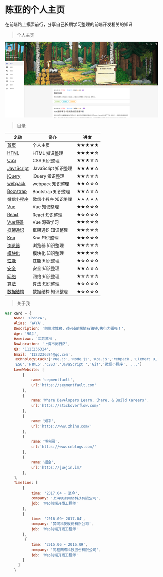 陈亚的个人主页
=================

在前端路上摸索前行，分享自己长期学习整理的前端开发相关的知识


> 个人主页

![image](https://raw.githubusercontent.com/chenya1123236324/picture-management/master/2019/%E5%89%8D%E7%AB%AF%E9%9D%A2%E8%AF%95%E9%A2%98%E6%95%B4%E7%90%86/%E5%9B%BE%E7%89%87/site.png)

> 目录
    
|名称 | 简介 | 进度 |
| ----- | ------ | ------ |
|[首页](http://www.chenya.site)| 个人主页|★★★★★|
|[HTML](http://www.chenya.site/tags/HTML)| HTML 知识整理|★★★★☆|
|[CSS](http://www.chenya.site/tags/CSS)| CSS 知识整理|★★★☆☆|
|[JavaScript](http://www.chenya.site/tags/JavaScript)| JavaScript 知识整理|★★★★☆|
|[jQuery](http://www.chenya.site/tags/jQuery)| jQuery 知识整理|★★☆☆☆|
|[webpack](http://www.chenya.site/tags/webpack)| webpack 知识整理|★★☆☆☆|
|[Bootstrap](http://www.chenya.site/tags/Bootstrap)| Bootstrap 知识整理|★★☆☆☆|
|[微信小程序](http://www.chenya.site/tags/%E5%BE%AE%E4%BF%A1%E5%B0%8F%E7%A8%8B%E5%BA%8F)| 微信小程序 知识整理|★☆☆☆☆|
|[Vue](http://www.chenya.site/tags/Vue)| Vue 知识整理|★★☆☆☆|
|[React](http://www.chenya.site/tags/React)| React 知识整理|★☆☆☆☆|
|[Vue源码](http://www.chenya.site/tags/Vue%E6%BA%90%E7%A0%81%E5%AD%A6%E4%B9%A0)| Vue 源码学习|★★☆☆☆|
|[框架通识](http://www.chenya.site/tags/%E6%A1%86%E6%9E%B6%E9%80%9A%E8%AF%86)| 框架通识 知识整理|★★☆☆☆|
|[Koa](http://www.chenya.site/tags/koa%E5%AD%A6%E4%B9%A0)| Koa 知识整理|★★☆☆☆|
|[浏览器](http://www.chenya.site/tags/%E6%B5%8F%E8%A7%88%E5%99%A8)| 浏览器 知识整理|★★☆☆☆|
|[模块化](http://www.chenya.site/tags/%E6%A8%A1%E5%9D%97%E5%8C%96)| 模块化 知识整理|★★★☆☆|
|[性能](http://www.chenya.site/tags/%E6%80%A7%E8%83%BD)| 性能 知识整理|★☆☆☆☆|
|[安全](http://www.chenya.site/tags/%E5%AE%89%E5%85%A8)| 安全 知识整理|★★☆☆☆|
|[网络](http://www.chenya.site/tags/%E7%BD%91%E7%BB%9C)| 网络 知识整理|★☆☆☆☆|
|[算法](http://www.chenya.site/tags/%E7%AE%97%E6%B3%95)| 算法 知识整理|★☆☆☆☆|
|[数据结构](http://www.chenya.site/tags/%E6%95%B0%E6%8D%AE%E7%BB%93%E6%9E%84/)| 数据结构 知识整理|★☆☆☆☆|


> 关于我

```javascript
var card = {
    Name: 'ChenYA',
    Alias: 'YAYA',
    Description: '前端攻城狮，对web前端情有独钟,执行力很强！',
    Age: '90后',
    Hometown: '江苏苏州',
    NowLocation: '上海市闵行区',
    QQ: '1123236324',
    Email: '1123236324@qq.com',
    TechnologyStack:['Vue.js','Node.js','Koa.js','Webpack','Element UI ',
    'ES6','HTML5','CSS3','JavaScript ','Git','微信小程序'，'...']
    LoveWebsite: [
        {
            name:'segmentfault',
            url:'https://segmentfault.com'
        },
        {
            name:'Where Developers Learn, Share, & Build Careers',
            url:'https://stackoverflow.com/'
        },
        {
            name:'知乎',
            url:'https://www.zhihu.com/'
        },
        {
            name:'博客园',
            url:'https://www.cnblogs.com/'
        },
        {
            name:'掘金',
            url:'https://juejin.im/'
        },
    ],
    Timeline: [
        {
            time: '2017.04 ~ 至今',
            company: '上海晓家网络科技有限公司',
            job: 'Web前端开发工程师'
        },
        {
            time: '2016.09~ 2017.04',
            company: '赞同科技股份有限公司',
            job: 'Web前端开发工程师'
        },
         {
            time: '2015.06 ~ 2016.09',
            company: '同程网络科技股份有限公司',
            job: 'Web前端开发工程师'
        }
      ]
    }
```
